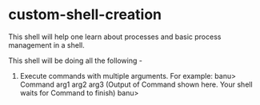 # custom-shell-creation
This shell will help one learn about processes and basic process management in a shell.

This shell will be doing all the following -

1. Execute commands with multiple arguments. For example:
	banu> Command arg1 arg2 arg3
    (Output of Command shown here. Your shell waits for Command to finish)
    banu>